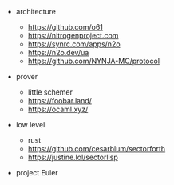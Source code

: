 
* architecture
  * https://github.com/o61
  * https://nitrogenproject.com
  * https://synrc.com/apps/n2o
  * https://n2o.dev/ua
  * https://github.com/NYNJA-MC/protocol
* prover
  * little schemer
  * https://foobar.land/
  * https://ocaml.xyz/
* low level
  * rust
  * https://github.com/cesarblum/sectorforth
  * https://justine.lol/sectorlisp
  
* project Euler
